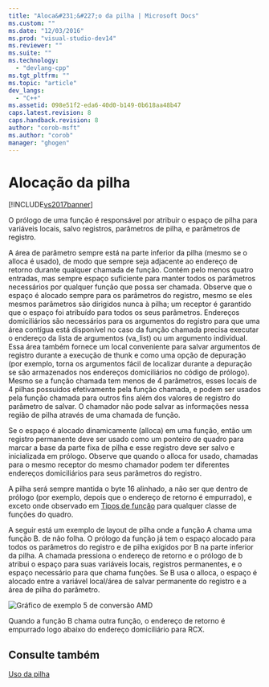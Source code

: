 ```yaml
---
title: "Aloca&#231;&#227;o da pilha | Microsoft Docs"
ms.custom: ""
ms.date: "12/03/2016"
ms.prod: "visual-studio-dev14"
ms.reviewer: ""
ms.suite: ""
ms.technology: 
  - "devlang-cpp"
ms.tgt_pltfrm: ""
ms.topic: "article"
dev_langs: 
  - "C++"
ms.assetid: 098e51f2-eda6-40d0-b149-0b618aa48b47
caps.latest.revision: 8
caps.handback.revision: 8
author: "corob-msft"
ms.author: "corob"
manager: "ghogen"
---
```

# Aloca&#231;&#227;o da pilha
[!INCLUDE[vs2017banner](../assembler/inline/includes/vs2017banner.md)]

O prólogo de uma função é responsável por atribuir o espaço de pilha para variáveis locais, salvo registros, parâmetros de pilha, e parâmetros de registro.  
  
 A área de parâmetro sempre está na parte inferior da pilha \(mesmo se o alloca é usado\), de modo que sempre seja adjacente ao endereço de retorno durante qualquer chamada de função.  Contém pelo menos quatro entradas, mas sempre espaço suficiente para manter todos os parâmetros necessários por qualquer função que possa ser chamada.  Observe que o espaço é alocado sempre para os parâmetros do registro, mesmo se eles mesmos parâmetros são dirigidos nunca à pilha; um receptor é garantido que o espaço foi atribuído para todos os seus parâmetros.  Endereços domiciliários são necessários para os argumentos do registro para que uma área contígua está disponível no caso da função chamada precisa executar o endereço da lista de argumentos \(va\_list\) ou um argumento individual.  Essa área também fornece um local conveniente para salvar argumentos de registro durante a execução de thunk e como uma opção de depuração \(por exemplo, torna os argumentos fácil de localizar durante a depuração se são armazenados nos endereços domiciliários no código de prólogo\).  Mesmo se a função chamada tem menos de 4 parâmetros, esses locais de 4 pilhas possuidos efetivamente pela função chamada, e podem ser usados pela função chamada para outros fins além dos valores de registro do parâmetro de salvar.  O chamador não pode salvar as informações nessa região de pilha através de uma chamada de função.  
  
 Se o espaço é alocado dinamicamente \(alloca\) em uma função, então um registro permanente deve ser usado como um ponteiro de quadro para marcar a base da parte fixa de pilha e esse registro deve ser salvo e inicializada em prólogo.  Observe que quando o alloca for usado, chamadas para o mesmo receptor do mesmo chamador podem ter diferentes endereços domiciliários para seus parâmetros do registro.  
  
 A pilha será sempre mantida o byte 16 alinhado, a não ser que dentro de prólogo \(por exemplo, depois que o endereço de retorno é empurrado\), e exceto onde observado em [Tipos de função](../build/function-types.md) para qualquer classe de funções do quadro.  
  
 A seguir está um exemplo de layout de pilha onde a função A chama uma função B. de não folha.  O prólogo da função já tem o espaço alocado para todos os parâmetros do registro e de pilha exigidos por B na parte inferior da pilha.  A chamada pressiona o endereço de retorno e o prólogo de b atribui o espaço para suas variáveis locais, registros permanentes, e o espaço necessário para que chama funções.  Se B usa o alloca, o espaço é alocado entre a variável local\/área de salvar permanente do registro e a área de pilha do parâmetro.  
  
 ![Gráfico de exemplo 5 de conversão AMD](../build/media/vcamd_conv_ex_5.png "vcAmd\_conv\_ex\_5")  
  
 Quando a função B chama outra função, o endereço de retorno é empurrado logo abaixo do endereço domiciliário para RCX.  
  
## Consulte também  
 [Uso da pilha](../build/stack-usage.md)